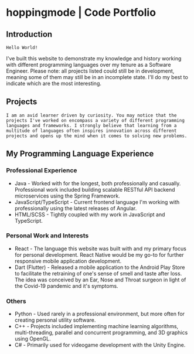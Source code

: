 # hoppingmode | Code Portfolio

## Introduction

    Hello World!

I've built this website to demonstrate my knowledge and history working with different programming languages over my tenure as a Software Engineer.
Please note: all projects listed could still be in development, meaning some of them may still be in an incomplete state. I'll do my best to indicate which are the most interesting.

## Projects

    I am an avid learner driven by curiosity. You may notice that the projects I've worked on encompass a variety of different programming languages and frameworks. I strongly believe that learning from a multitude of languages often inspires innovation across different projects and opens up the mind when it comes to solving new problems.

## My Programming Language Experience

### Professional Experience

- Java - Worked with for the longest, both professionally and casually. Professional work included building scalable RESTful API backend microservices using the Spring Framework.
- JavaScript/TypeScript - Current frontend language I'm working with professionally using the latest releases of Angular.
- HTML/SCSS - Tightly coupled with my work in JavaScript and TypeScript.

### Personal Work and Interests

- React - The language this website was built with and my primary focus for personal development. React Native would be my go-to for further responsive mobile application development.
- Dart (Flutter) - Released a mobile application to the Android Play Store to facilitate the retraining of one's sense of smell and taste after loss. The idea was conceived by an Ear, Nose and Throat surgeon in light of the Covid-19 pandemic and it's symptoms.

### Others

- Python - Used rarely in a professional environment, but more often for creating personal utility software.
- C++ - Projects included implementing machine learning algorithms, multi-threading, parallel and concurrent programming, and 3D graphics using OpenGL.
- C# - Primarily used for videogame development with the Unity Engine.
